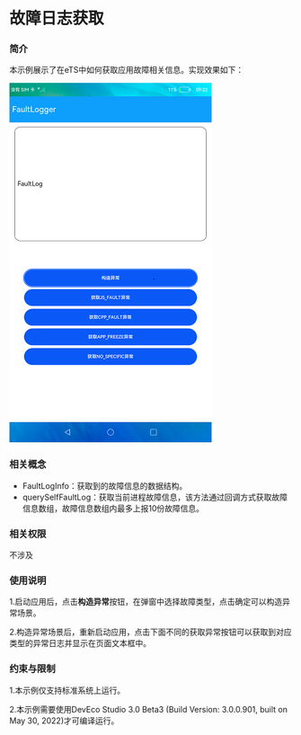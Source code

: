 # 故障日志获取

### 简介

本示例展示了在eTS中如何获取应用故障相关信息。实现效果如下：

![home](screenshots/devices/home.png)

### 相关概念

-   FaultLogInfo：获取到的故障信息的数据结构。
-  querySelfFaultLog：获取当前进程故障信息，该方法通过回调方式获取故障信息数组，故障信息数组内最多上报10份故障信息。

### 相关权限

不涉及

### 使用说明

1.启动应用后，点击**构造异常**按钮，在弹窗中选择故障类型，点击确定可以构造异常场景。

2.构造异常场景后，重新启动应用，点击下面不同的获取异常按钮可以获取到对应类型的异常日志并显示在页面文本框中。

### 约束与限制

1.本示例仅支持标准系统上运行。

2.本示例需要使用DevEco Studio 3.0 Beta3 (Build Version: 3.0.0.901, built on May 30, 2022)才可编译运行。

